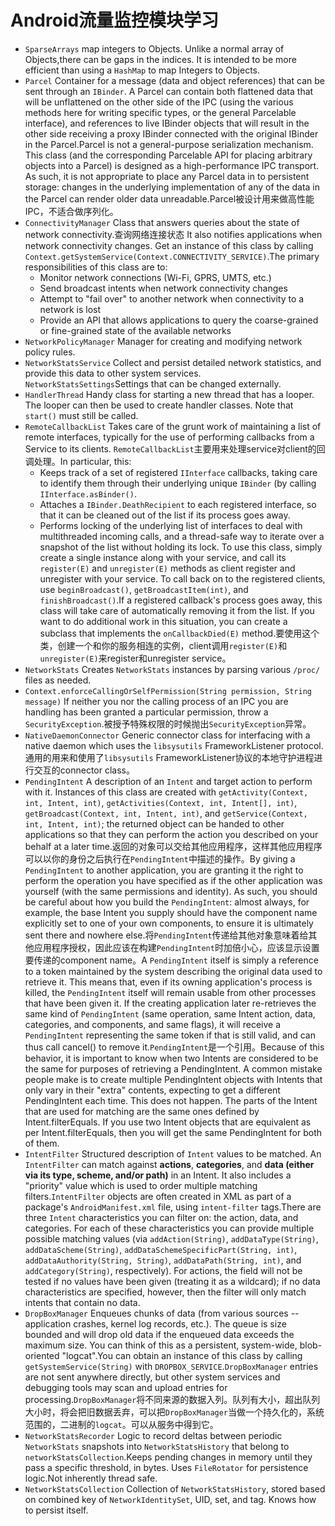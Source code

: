 Android流量监控模块学习
====================
+ ``SparseArrays`` map integers to Objects.  Unlike a normal array of Objects,there can be gaps in the indices.  It is intended to be more efficient than using a ``HashMap`` to map Integers to Objects.
+ ``Parcel`` Container for a message (data and object references) that can be sent through an ``IBinder``. A Parcel can contain both flattened data that will be unflattened on the other side of the IPC (using the various methods here for writing specific types, or the general Parcelable interface), and references to live IBinder objects that will result in the other side receiving a proxy IBinder connected with the original IBinder in the Parcel.Parcel is not a general-purpose serialization mechanism. This class (and the corresponding Parcelable API for placing arbitrary objects into a Parcel) is designed as a high-performance IPC transport. As such, it is not appropriate to place any Parcel data in to persistent storage: changes in the underlying implementation of any of the data in the Parcel can render older data unreadable.Parcel被设计用来做高性能IPC，不适合做序列化。
+ ``ConnectivityManager`` Class that answers queries about the state of network connectivity.查询网络连接状态 It also notifies applications when network connectivity changes. Get an instance of this class by calling ``Context.getSystemService(Context.CONNECTIVITY_SERVICE)``.The primary responsibilities of this class are to:
	+ Monitor network connections (Wi-Fi, GPRS, UMTS, etc.)
	+ Send broadcast intents when network connectivity changes
	+ Attempt to "fail over" to another network when connectivity to a network is lost
	+ Provide an API that allows applications to query the coarse-grained or fine-grained state of the available networks
+ ``NetworkPolicyManager`` Manager for creating and modifying network policy rules.
+ ``NetworkStatsService`` Collect and persist detailed network statistics, and provide this data to other system services. ``NetworkStatsSettings``Settings that can be changed externally.
+ ``HandlerThread`` Handy class for starting a new thread that has a looper. The looper can then be used to create handler classes. Note that ``start()`` must still be called.
+ ``RemoteCallbackList`` Takes care of the grunt work of maintaining a list of remote interfaces, typically for the use of performing callbacks from a Service to its clients. ``RemoteCallbackList``主要用来处理service对client的回调处理。In particular, this:
	+ Keeps track of a set of registered ``IInterface`` callbacks, taking care to identify them through their underlying unique ``IBinder`` (by calling ``IInterface.asBinder()``.
	+ Attaches a ``IBinder.DeathRecipient`` to each registered interface, so that it can be cleaned out of the list if its process goes away.
	+ Performs locking of the underlying list of interfaces to deal with multithreaded incoming calls, and a thread-safe way to iterate over a snapshot of the list without holding its lock.
To use this class, simply create a single instance along with your service, and call its ``register(E)`` and ``unregister(E)`` methods as client register and unregister with your service. To call back on to the registered clients, use ``beginBroadcast()``, ``getBroadcastItem(int)``, and ``finishBroadcast()``.If a registered callback's process goes away, this class will take care of automatically removing it from the list. If you want to do additional work in this situation, you can create a subclass that implements the ``onCallbackDied(E)`` method.要使用这个类，创建一个和你的服务相连的实例，client调用``register(E)``和``unregister(E)``来register和unregister service。
+ ``NetworkStats`` Creates ``NetworkStats`` instances by parsing various ``/proc/`` files as needed.
+ ``Context.enforceCallingOrSelfPermission(String permission, String message)`` If neither you nor the calling process of an IPC you are handling has been granted a particular permission, throw a ``SecurityException``.被授予特殊权限的时候抛出``SecurityException``异常。
+ ``NativeDaemonConnector`` Generic connector class for interfacing with a native daemon which uses the ``libsysutils`` FrameworkListener protocol.通用的用来和使用了``libsysutils`` FrameworkListener协议的本地守护进程进行交互的connector class。
+ ``PendingIntent`` A description of an ``Intent`` and target action to perform with it. Instances of this class are created with ``getActivity(Context, int, Intent, int)``, ``getActivities(Context, int, Intent[], int)``, ``getBroadcast(Context, int, Intent, int)``, and ``getService(Context, int, Intent, int)``; the returned object can be handed to other applications so that they can perform the action you described on your behalf at a later time.返回的对象可以交给其他应用程序，这样其他应用程序可以以你的身份之后执行在``PendingIntent``中描述的操作。By giving a ``PendingIntent`` to another application, you are granting it the right to perform the operation you have specified as if the other application was yourself (with the same permissions and identity). As such, you should be careful about how you build the ``PendingIntent``: almost always, for example, the base Intent you supply should have the component name explicitly set to one of your own components, to ensure it is ultimately sent there and nowhere else.将``PendingIntent``传递给其他对象意味着给其他应用程序授权，因此应该在构建``PendingIntent``时加倍小心，应该显示设置要传递的component name。A ``PendingIntent`` itself is simply a reference to a token maintained by the system describing the original data used to retrieve it. This means that, even if its owning application's process is killed, the ``PendingIntent`` itself will remain usable from other processes that have been given it. If the creating application later re-retrieves the same kind of ``PendingIntent`` (same operation, same Intent action, data, categories, and components, and same flags), it will receive a ``PendingIntent`` representing the same token if that is still valid, and can thus call cancel() to remove it.``PendingIntent``是一个引用。Because of this behavior, it is important to know when two Intents are considered to be the same for purposes of retrieving a PendingIntent. A common mistake people make is to create multiple PendingIntent objects with Intents that only vary in their "extra" contents, expecting to get a different PendingIntent each time. This does not happen. The parts of the Intent that are used for matching are the same ones defined by Intent.filterEquals. If you use two Intent objects that are equivalent as per Intent.filterEquals, then you will get the same PendingIntent for both of them.
+ ``IntentFilter`` Structured description of ``Intent`` values to be matched. An ``IntentFilter`` can match against **actions**, **categories**, and **data (either via its type, scheme, and/or path)** in an Intent. It also includes a "priority" value which is used to order multiple matching filters.``IntentFilter`` objects are often created in XML as part of a package's ``AndroidManifest.xml`` file, using ``intent-filter`` tags.There are three ``Intent`` characteristics you can filter on: the action, data, and categories. For each of these characteristics you can provide multiple possible matching values (via ``addAction(String)``, ``addDataType(String)``, ``addDataScheme(String)``, ``addDataSchemeSpecificPart(String, int)``, ``addDataAuthority(String, String)``, ``addDataPath(String, int)``, and ``addCategory(String)``, respectively). For actions, the field will not be tested if no values have been given (treating it as a wildcard); if no data characteristics are specified, however, then the filter will only match intents that contain no data.
+ ``DropBoxManager`` Enqueues chunks of data (from various sources -- application crashes, kernel log records, etc.). The queue is size bounded and will drop old data if the enqueued data exceeds the maximum size. You can think of this as a persistent, system-wide, blob-oriented "logcat".You can obtain an instance of this class by calling ``getSystemService(String)`` with ``DROPBOX_SERVICE``.``DropBoxManager`` entries are not sent anywhere directly, but other system services and debugging tools may scan and upload entries for processing.``DropBoxManager``将不同来源的数据入列。队列有大小，超出队列大小时，将会把旧数据丢弃，可以把``DropBoxManager``当做一个持久化的，系统范围的，二进制的``logcat``。可以从服务中得到它。
+ ``NetworkStatsRecorder`` Logic to record deltas between periodic ``NetworkStats`` snapshots into ``NetworkStatsHistory`` that belong to ``networkStatsCollection``.Keeps pending changes in memory until they pass a specific threshold, in  bytes. Uses ``FileRotator`` for persistence logic.Not inherently thread safe.
+ ``NetworkStatsCollection`` Collection of ``NetworkStatsHistory``, stored based on combined key of ``NetworkIdentitySet``, UID, set, and tag. Knows how to persist itself.